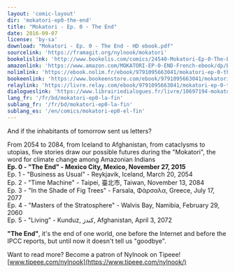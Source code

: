 ```yaml
---
layout: 'comic-layout'
dir: 'mokatori-ep0-the-end'
title: "Mokatori - Ep. 0 - The End"
date: 2016-09-07
license: 'by-sa'
download: "Mokatori - Ep. 0 - The End - HD ebook.pdf"
sourcelink: 'https://framagit.org/nylnook/mokatori'
bookelislink: 'http://www.bookelis.com/comics/24540-Mokatori-Ep-0-The-End.html'
amazonlink: 'https://www.amazon.com/MOKATORI-EP-0-END-French-ebook/dp/B01LB360TY/'
nolimlink: 'https://ebook.nolim.fr/ebook/9791095663041/mokatori-ep-0-the-end-nylnook'
bookeenlink: 'https://www.bookeenstore.com/ebook/9791095663041/mokatori-ep-0-the-end-nylnook'
relaylink: 'https://livre.relay.com/ebook/9791095663041/mokatori-ep-0-the-end-nylnook'
dialogueslink: 'https://www.librairiedialogues.fr/livre/10697194-mokatori-ep-0-the-end-nylnook-nylnook'
lang_fr: '/fr/bd/mokatori-ep0-la-fin'
sublang_fr: '/fr/bd/mokatori-ep0-la-fin'
sublang_es: '/en/comics/mokatori-ep0-el-fin'
---
```


And if the inhabitants of tomorrow sent us letters?

From 2054 to 2084, from Iceland to Afghanistan, from cataclysms to utopias, five stories draw our possible futures during the "Mokatori", the word for climate change among Amazonian Indians  
**Ep. 0 - "The End" - Mexico City, Mexico, November 27, 2015**   
Ep. 1 - "Business as Usual" - Reykjavik, Iceland, March 20, 2054   
Ep. 2 - "Time Machine" - Taipei, 臺北市, Taiwan, November 13, 2084  
Ep. 3 - "In the Shade of Fig Trees" - Farsala, Φάρσαλα, Greece, July 17, 2077   
Ep. 4 - "Masters of the Stratosphere" - Walvis Bay, Namibia, February 29, 2060  
Ep. 5 - "Living" - Kunduz, کندز, Afghanistan, April 3, 2072   

**"The End"**, it's the end of one world, one before the Internet and before the IPCC reports, but until now it doesn't tell us "goodbye".

Want to read more?
Become a patron of Nylnook on Tipeee!
[www.tipeee.com/nylnook](https://www.tipeee.com/nylnook/)
